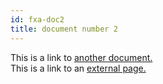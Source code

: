 ```yaml
---
id: fxa-doc2
title: document number 2
---
```


This is a link to [another document.](doc3.md)  
This is a link to an [external page.](http://www.example.com)

